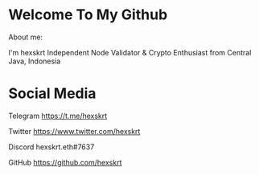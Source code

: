# Welcome To My Github
About me:

I'm hexskrt Independent Node Validator & Crypto Enthusiast from Central Java, Indonesia

# Social Media

Telegram  https://t.me/hexskrt

Twitter   https://www.twitter.com/hexskrt

Discord   hexskrt.eth#7637

GitHub    https://github.com/hexskrt

